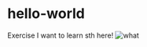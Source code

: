 # hello-world
Exercise
I want to learn sth here!
![what](http://www.enbulake.com/themes/img/about_embraco_01.jpg?label=what)
